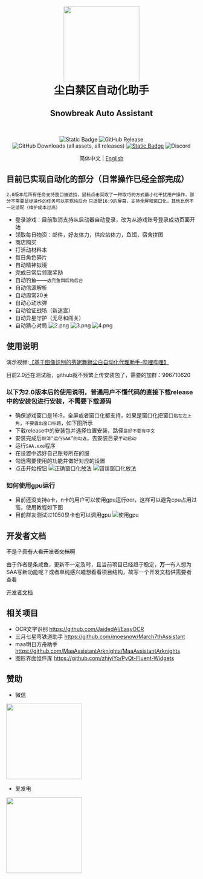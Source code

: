 <div align="center">
    <h1>
        <img src="./asset/logo.png" width="200"/>
        <br/>
        尘白禁区自动化助手
    </h1>
    <h2>Snowbreak Auto Assistant</h2>
    <br/>

![Static Badge](https://img.shields.io/badge/platfrom-Windows-%2329F1FF)
![GitHub Release](https://img.shields.io/github/v/release/LaoZhuJackson/SnowbreakAutoAssistant?color=%2329F1FF)
![GitHub Downloads (all assets, all releases)](https://img.shields.io/github/downloads/LaoZhuJackson/SnowbreakAutoAssistant/total?color=%2329F1FF)
[![Static Badge](https://img.shields.io/badge/QQ_Group-996710620-%2329F1FF)](https://qm.qq.com/q/CIvpwI3qVy)
![Discord](https://img.shields.io/discord/1301841513919152158?logo=discord&color=%2329F1FF)

简体中文 | <a href="docs/README_en.md">English</a>
</div>

## 目前已实现自动化的部分（日常操作已经全部完成）

`2.0版本后所有任务支持窗口被遮挡，鼠标点击采取了一种取巧的方式最小化干扰用户操作，部分不需要鼠标操作的任务可以实现纯后台`
`只适配16:9的屏幕，支持全屏和窗口化，其他比例不一定适配（维护成本过高）`

- 登录游戏：目前取消支持从启动器自动登录，改为从游戏账号登录成功页面开始
- 领取每日物资：邮件，好友体力，供应站体力，鱼饵，宿舍拼图
- 商店购买
- 打活动材料本
- 每日角色碎片
- 自动精神拟境
- 完成日常后领取奖励
- 自动钓鱼——`选完鱼饵后纯后台`
- 自动信源解析
- 自动周常20关
- 自动心动水弹
- 自动验证战场（新迷宫）
- 自动异星守护（无尽和闯关）
- 自动猜心对局
![2.png](asset%2F2.png)
![3.png](asset%2F3.png)
![4.png](asset%2F4.png)
## 使用说明
演示视频:[【基于图像识别的芬妮舞狮尘白自动化代理助手-哔哩哔哩】](https://b23.tv/W9OA85k)

目前2.0还在测试版，github就不频繁上传安装包了，需要的加群：996710620

### **以下为2.0版本后的使用说明，普通用户不懂代码的直接下载release中的安装包进行安装，不需要下载源码**

- 确保游戏窗口是16:9，全屏或者窗口化都支持，如果是窗口化把窗口`贴在左上角`，`不要露出窗口标题`，如下图所示
- 下载release中的安装包并选择位置安装，路径`最好不要有中文`
- 安装完成后`取消“运行SAA”的勾选`，去安装目录`手动启动`
- 运行`SAA.exe`程序
- 在设置中选好自己账号所在的服
- 勾选需要使用的功能并做好对应的设置
- 点击开始按钮
  ![正确窗口化放法](asset%2Fcurrect.png)
  ![错误窗口化放法](asset%2Fwrong.png)

### 如何使用gpu运行

- 目前还没支持a卡，n卡的用户可以使用gpu运行ocr，这样可以避免cpu占用过高，使用教程如下图
- 目前群友测试过1050显卡也可以调用gpu
  ![使用gpu](asset%2Fuse_gpu.png)

## 开发者文档

~~不是？真有人看开发者文档啊~~

由于作者是条咸鱼，更新不一定及时，且当前项目已经趋于稳定，**万一**有人想为SAA写新功能呢？或者单纯感兴趣想看看项目结构，故写一个开发文档供需要者查看

<a href="docs/developer.md">开发者文档</a>
## 相关项目
- OCR文字识别 https://github.com/JaidedAI/EasyOCR
- 三月七星穹铁道助手 https://github.com/moesnow/March7thAssistant
- maa明日方舟助手 https://github.com/MaaAssistantArknights/MaaAssistantArknights
- 图形界面组件库 https://github.com/zhiyiYo/PyQt-Fluent-Widgets
## 赞助

- 微信

<img src="./asset/support.jpg" width="200"/>

- 爱发电

<img src="./asset/support.png" width="200"/>
